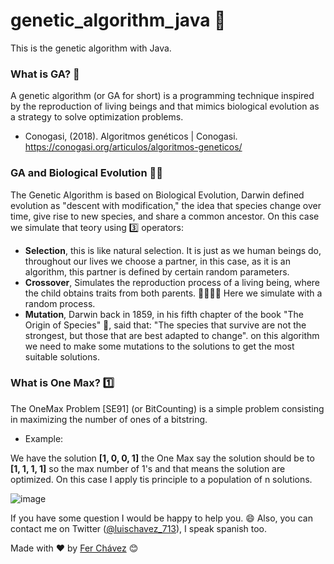 # genetic_algorithm_java 🧬

This is the genetic algorithm with Java.

### What is GA? 🧬

A genetic algorithm (or GA for short) is a programming technique inspired by the reproduction of living beings and that mimics biological evolution as a strategy to solve optimization problems.

- Conogasi, (2018). Algoritmos genéticos | Conogasi. https://conogasi.org/articulos/algoritmos-geneticos/


### GA and Biological Evolution 🧬🐒

The Genetic Algorithm is based on Biological Evolution, Darwin defined evolution as "descent with modification," the idea that species change over time, give rise to new species, and share a common ancestor.
On this case we simulate that teory using 3️⃣ operators:

- **Selection**, this is like natural selection. 
  It is just as we human beings do, throughout our lives we choose a partner, in this case, as it is an algorithm, this partner is defined by certain random parameters.
- **Crossover**, Simulates the reproduction process of a living being, where the child obtains traits from both parents. 👨‍👩‍👧‍👦
  Here we simulate with a random process.
- **Mutation**, Darwin back in 1859, in his fifth chapter of the book "The Origin of Species" 📖, said that: "The species that survive are not the strongest, but those that are best adapted to change". 
  on this algorithm we need to make some mutations to the solutions to get the most suitable solutions.
  
### What is One Max? 1️⃣

The OneMax Problem [SE91] (or BitCounting) is a simple problem consisting in maximizing the number of ones of a bitstring.

- Example:

We have the solution **[1, 0, 0, 1]** the One Max say the solution should be to **[1, 1, 1, 1]** so the max number of 1's and that means the solution are optimized.
On this case I apply tis principle to a population of n solutions.

![image](https://user-images.githubusercontent.com/45518659/190019731-a21ae8e3-a859-4f21-a684-d89ba17583db.png)

  
If you have some question I would be happy to help you. 😄 
Also, you can contact me on Twitter ([@luischavez_713](http://www.twitter.com/luischavez_713)), I speak spanish too.
 
Made with ❤️ by [Fer Chávez](https://github.com/lchavez1) 😊
